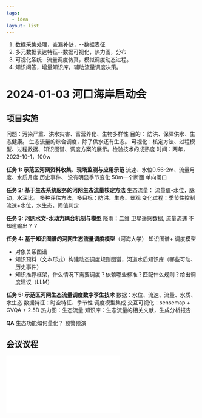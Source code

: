 ```yaml
---
tags:
  - idea
layout: list
---
```



1. 数据采集处理，查漏补缺，--数据表征
2. 多元数据表达特征--数据可视化，热力图，分布
3. 可视化系统--流量调度仿真，模拟调度动态过程。
4. 知识问答，增量知识库，辅助流量调度决策。


# 2024-01-03 河口海岸启动会

## 项目实施

问题：污染严重、洪水灾害、富营养化、生物多样性
目的： 防洪、保障供水、生态健康。 生态流量的综合调度，除了供水还有生态。
可视化：核定方法、过程模型、过程数据、知识图谱、调度方案的展示。检验技术的成熟度
时间：两年，2023-10-1，100w


**任务 1: 示范区河网资料收集、现场监测与应用示范**
流速、水位0.56-2m、流量月度、水质月度
历史事件、
没有明显季节变化
50m一个断面
单向闸口


**任务 2: 基于生态系统服务的河网生态流量核定方法**
生态流量： 流量值-水位，脉动，水深比。
多种评估方法，多目标：防洪、生态、景观
变化过程：季节性控制
流速+水位，水生态，阈值判定



**任务 3: 河网水文-水动力耦合机制与模型**
降雨：二维
卫星遥感数据, 流量流速
不知道输出？？


**任务 4: 基于知识图谱的河网生态流量调度模型**（河海大学）
知识图谱+ 调度模型
- 对象关系图谱
- 知识预料（文本形式）构建动态调度规则图谱，河道水质知识库（哪些可动、历史事件）
- 知识推荐框架，什么情况下需要调度？依赖哪些标准？匹配什么规则？给出调度建议（LLM）



**任务 5: 示范区河网生态流量调度数字孪生技术**
数据：水位、流速、流量、水质、水生态
数据特征：时空特征、季节性
调度模型集成
交互可视化：sensemap + GVQA + 2.5D
热力图：生态流量
知识库：生态流量的相关文献，生成分析报告



**QA**
生态功能如何量化？
预警预演


## 会议议程

![](assets/【会议通知】项目启动暨实施方案研讨会.pdf)



